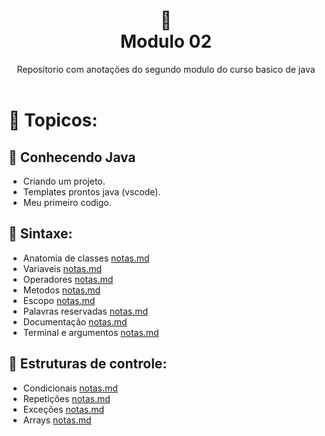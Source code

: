 
<h1 align="center">
🐛<br> Modulo 02</h1>
<div align=center> Repositorio com anotações do segundo modulo do curso basico de java</div>
<br>

# 🔗 Topicos:

## 📌 Conhecendo Java

* Criando um projeto.
* Templates prontos java (vscode).
* Meu primeiro codigo.

## 📌 Sintaxe:

* Anatomia de classes [notas.md](https://github.com/olgaleticialopes/java/tree/main/modulo_02/sintaxe/Anatomia_classe)
* Variaveis [notas.md](https://github.com/olgaleticialopes/java/tree/main/modulo_02/sintaxe/tipos_e_variaveis)
* Operadores [notas.md](https://github.com/olgaleticialopes/java/tree/main/modulo_02/sintaxe/operadores)
* Metodos [notas.md](https://github.com/olgaleticialopes/java/tree/main/modulo_02/sintaxe/metodos)
* Escopo [notas.md](https://github.com/olgaleticialopes/java/tree/main/modulo_02/sintaxe/escopo/)
* Palavras reservadas [notas.md](https://github.com/olgaleticialopes/java/tree/main/modulo_02/sintaxe/palavras_reservadas)
* Documentação [notas.md](https://github.com/olgaleticialopes/java/tree/main/modulo_02/sintaxe/documentação)
* Terminal e argumentos [notas.md](https://github.com/olgaleticialopes/java/tree/main/modulo_02/sintaxe/terminal_argumentos)

## 📌 Estruturas de controle:   

* Condicionais [notas.md]()
* Repetições [notas.md]()
* Exceções [notas.md]()
* Arrays [notas.md]()
